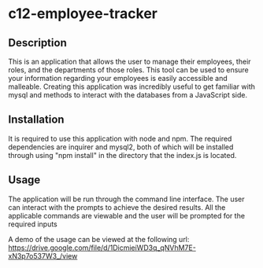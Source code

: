 # c12-employee-tracker

## Description

This is an application that allows the user to manage their employees, their roles, and the departments of those roles. This tool can be used to ensure your information regarding your employees is easily accessible and malleable. Creating this application was incredibly useful to get familiar with mysql and methods to interact with the databases from a JavaScript side.

## Installation

It is required to use this application with node and npm. The required dependencies are inquirer and mysql2, both of which will be installed through using "npm install" in the directory that the index.js is located.

## Usage

The application will be run through the command line interface. The user can interact with the prompts to achieve the desired results. All the applicable commands are viewable and the user will be prompted for the required inputs

A demo of the usage can be viewed at the following url:
https://drive.google.com/file/d/1DicmieiWD3q_qNVhM7E-xN3p7o537W3_/view
